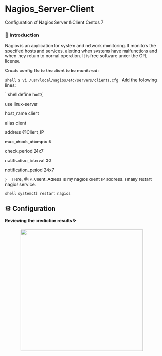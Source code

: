 # Nagios_Server-Client
Configuration of Nagios Server &amp; Client Centos 7

### :speech_balloon: Introduction
Nagios is an application for system and network monitoring. It monitors the specified hosts and services, alerting when systems have malfunctions and when they return to normal operation. It is free software under the GPL license.

Create config file to the client to be monitored:

``shell
$ vi /usr/local/nagios/etc/servers/clients.cfg
``
Add the following lines:

``shell
define host{

use                             linux-server

host_name                       client

alias                           client

address                         @Client_IP

max_check_attempts              5

check_period                    24x7

notification_interval           30

notification_period             24x7

}
``
Here, @IP_Client_Adress is my nagios client IP address. Finally restart nagios service.

``shell
systemctl restart nagios
``
## :gear: Configuration 

#### Reviewing the prediction results :sparkles:	
<p align="center">
  <img src="https://user-images.githubusercontent.com/47121168/85165507-3d1de880-b266-11ea-85dd-fd9f091cf856.PNG" width="400"/> 
</p>

